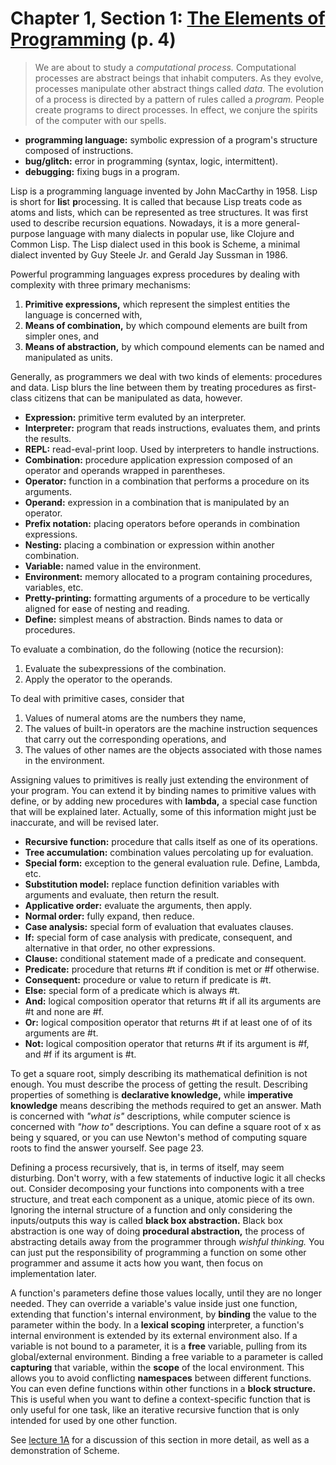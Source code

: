 # Chapter 1, Section 1: [The Elements of Programming](https://mitpress.mit.edu/sites/default/files/sicp/full-text/book/book-Z-H-10.html#%_sec_1.1) (p. 4)

> We are about to study a *computational process.* Computational processes are
> abstract beings that inhabit computers. As they evolve, processes manipulate
> other abstract things called *data.* The evolution of a process is directed
> by a pattern of rules called a *program.* People create programs to direct
> processes. In effect, we conjure the spirits of the computer with our spells.

* **programming language:** symbolic expression of a program's structure
  composed of instructions.
* **bug/glitch:** error in programming (syntax, logic, intermittent).
* **debugging:** fixing bugs in a program.

Lisp is a programming language invented by John MacCarthy in 1958. Lisp is
short for **lis**t **p**rocessing. It is called that because Lisp treats code
as atoms and lists, which can be represented as tree structures. It was first
used to describe recursion equations. Nowadays, it is a more general-purpose
language with many dialects in popular use, like Clojure and Common Lisp. The
Lisp dialect used in this book is Scheme, a minimal dialect invented by Guy
Steele Jr. and Gerald Jay Sussman in 1986.

Powerful programming languages express procedures by dealing with complexity
with three primary mechanisms:
1. **Primitive expressions,** which represent the simplest entities the
   language is concerned with,
2. **Means of combination,** by which compound elements are built from simpler
   ones, and
3. **Means of abstraction,** by which compound elements can be named and
   manipulated as units.

Generally, as programmers we deal with two kinds of elements: procedures and
data. Lisp blurs the line between them by treating procedures as first-class
citizens that can be manipulated as data, however.

* **Expression:** primitive term evaluted by an interpreter.
* **Interpreter:** program that reads instructions, evaluates them, and prints
  the results.
* **REPL:** read-eval-print loop. Used by interpreters to handle instructions.
* **Combination:** procedure application expression composed of an operator and
  operands wrapped in parentheses.
* **Operator:** function in a combination that performs a procedure on its
  arguments.
* **Operand:** expression in a combination that is manipulated by an operator.
* **Prefix notation:** placing operators before operands in combination
  expressions.
* **Nesting:** placing a combination or expression within another combination.
* **Variable:** named value in the environment.
* **Environment:** memory allocated to a program containing procedures,
  variables, etc.
* **Pretty-printing:** formatting arguments of a procedure to be vertically
  aligned for ease of nesting and reading.
* **Define:** simplest means of abstraction. Binds names to data or procedures.

To evaluate a combination, do the following (notice the recursion):
1. Evaluate the subexpressions of the combination.
2. Apply the operator to the operands.

To deal with primitive cases, consider that
1. Values of numeral atoms are the numbers they name,
2. The values of built-in operators are the machine instruction sequences that
   carry out the corresponding operations, and
3. The values of other names are the objects associated with those names in the
   environment.

Assigning values to primitives is really just extending the environment of your
program. You can extend it by binding names to primitive values with define, or
by adding new procedures with **lambda,** a special case function that will be
explained later. Actually, some of this information might just be inaccurate,
and will be revised later.

* **Recursive function:** procedure that calls itself as one of its operations.
* **Tree accumulation:** combination values percolating up for evaluation.
* **Special form:** exception to the general evaluation rule. Define, Lambda,
  etc.
* **Substitution model:** replace function definition variables with arguments
  and evaluate, then return the result.
* **Applicative order:** evaluate the arguments, then apply.
* **Normal order:** fully expand, then reduce.
* **Case analysis:** special form of evaluation that evaluates clauses.
* **If:** special form of case analysis with predicate, consequent, and
  alternative in that order, no other expressions.
* **Clause:** conditional statement made of a predicate and consequent.
* **Predicate:** procedure that returns #t if condition is met or #f otherwise.
* **Consequent:** procedure or value to return if predicate is #t.
* **Else:** special form of a predicate which is always #t.
* **And:** logical composition operator that returns #t if all its arguments
  are #t and none are #f.
* **Or:** logical composition operator that returns #t if at least one of of
  its arguments are #t.
* **Not:** logical composition operator that returns #t if its argument is #f,
  and #f if its argument is #t.

To get a square root, simply describing its mathematical definition is not
enough. You must describe the process of getting the result. Describing
properties of something is **declarative knowledge,** while **imperative
knowledge** means describing the methods required to get an answer. Math is
concerned with *"what is"* descriptions, while computer science is concerned
with *"how to"* descriptions. You can define a square root of x as being y
squared, or you can use Newton's method of computing square roots to find the
answer yourself. See page 23.

Defining a process recursively, that is, in terms of itself, may seem
disturbing. Don't worry, with a few statements of inductive logic it all checks
out. Consider decomposing your functions into components with a tree structure,
and treat each component as a unique, atomic piece of its own. Ignoring the
internal structure of a function and only considering the inputs/outputs this
way is called **black box abstraction.** Black box abstraction is one way of
doing **procedural abstraction,** the process of abstracting details away from
the programmer through *wishful thinking.* You can just put the responsibility
of programming a function on some other programmer and assume it acts how you
want, then focus on implementation later.

A function's parameters define those values locally, until they are no longer
needed. They can override a variable's value inside just one function,
extending that function's internal environment, by **binding** the value to the
parameter within the body. In a **lexical scoping** interpreter, a function's
internal environment is extended by its external environment also. If a
variable is not bound to a parameter, it is a **free** variable, pulling from
its global/external environment. Binding a free variable to a parameter is
called **capturing** that variable, within the **scope** of the local
environment. This allows you to avoid conflicting **namespaces** between
different functions. You can even define functions within other functions in a
**block structure.** This is useful when you want to define a context-specific
function that is only useful for one task, like an iterative recursive function
that is only intended for used by one other function.

See [lecture 1A](https://www.youtube.com/watch?v=-J_xL4IGhJA&list=PLE18841CABEA24090) for a discussion of this section in more detail, as well as a
demonstration of Scheme.

